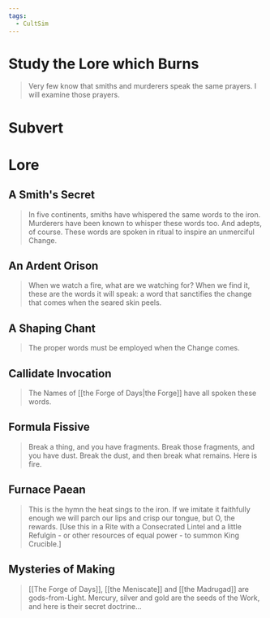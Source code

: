```yaml
---
tags:
  - CultSim
---
```

# Study the Lore which Burns
> Very few know that smiths and murderers speak the same prayers. I will examine those prayers.

# Subvert

# Lore
## A Smith's Secret
> In five continents, smiths have whispered the same words to the iron. Murderers have been known to whisper these words too. And adepts, of course. These words are spoken in ritual to inspire an unmerciful Change.
## An Ardent Orison
>When we watch a fire, what are we watching for? When we find it, these are the words it will speak: a word that sanctifies the change that comes when the seared skin peels.
## A Shaping Chant
> The proper words must be employed when the Change comes.
## Callidate Invocation
> The Names of [[the Forge of Days|the Forge]] have all spoken these words.
## Formula Fissive
> Break a thing, and you have fragments. Break those fragments, and you have dust. Break the dust, and then break what remains. Here is fire.
## Furnace Paean
> This is the hymn the heat sings to the iron. If we imitate it faithfully enough we will parch our lips and crisp our tongue, but O, the rewards. [Use this in a Rite with a Consecrated Lintel and a little Refulgin - or other resources of equal power - to summon King Crucible.]
## Mysteries of Making
>[[The Forge of Days]], [[the Meniscate]] and [[the Madrugad]] are gods-from-Light. Mercury, silver and gold are the seeds of the Work, and here is their secret doctrine...

